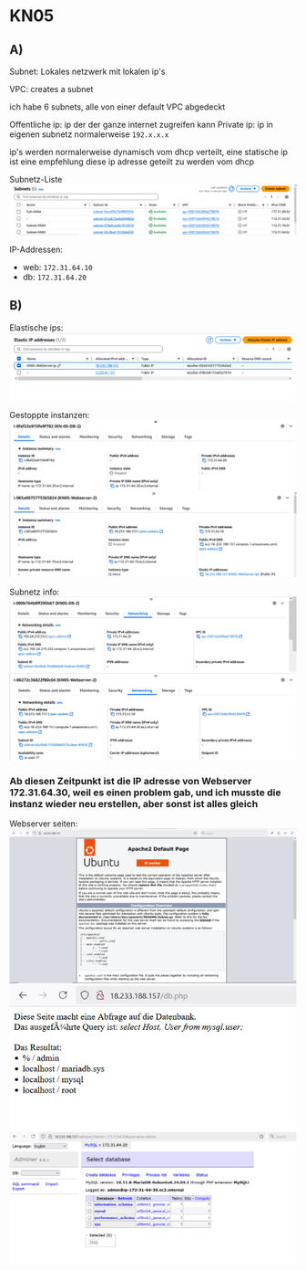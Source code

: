 # KN05

## A)
Subnet: Lokales netzwerk mit lokalen ip's

VPC: creates a subnet

ich habe 6 subnets, alle von einer default VPC abgedeckt


Offentliche ip: ip der der ganze internet zugreifen kann
Private ip: ip in eigenen subnetz normalerweise `192.x.x.x`

ip's werden normalerweise dynamisch vom dhcp verteilt, eine statische ip ist eine empfehlung diese ip adresse geteilt zu werden vom dhcp


Subnetz-Liste
![subnetz liste](./assets/Subnet-Liste.png)

IP-Addressen:
- web: `172.31.64.10`
- db:  `172.31.64.20`


## B)

Elastische ips:
![Elastic ips](./assets/Static%20IP.png)

Gestoppte instanzen:
![Gestoppte DB](./assets/DB%20Stopped.png)
![Gestoppte Web](./assets/Webserver%20Stopped.png)

Subnetz info:
![DB subnet](./assets/DB%20Subnet.png)
![Webserver subnet](./assets/Webserver%20Subnet.png)


### Ab diesen Zeitpunkt ist die IP adresse von Webserver 172.31.64.30, weil es einen problem gab, und ich musste die instanz wieder neu erstellen, aber sonst ist alles gleich

Webserver seiten:
![Index success](./assets/apache%20success.png)
![Db.php success](./assets/db%20success.png)
![adminer success](./assets/Adminer%20sccess.png)